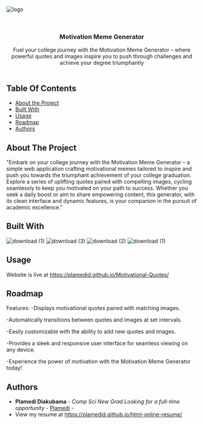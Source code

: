  ![logo](https://github.com/PlamediD/Motivational-Quotes/assets/87151146/455da81f-86da-4951-b807-fb4d28dc3bd8)

<br/>
<p align="center">
 
  <h3 align="center">Motivation Meme Generator</h3>

  <p align="center">
    Fuel your college journey with the Motivation Meme Generator – where powerful quotes and images inspire you to push through challenges and achieve your degree triumphantly
    <br/>
    <br/>
    
  </p>
</p>



## Table Of Contents

* [About the Project](#about-the-project)
* [Built With](#built-with)
* [Usage](#usage)
* [Roadmap](#roadmap)
* [Authors](#authors)

## About The Project

"Embark on your college journey with the Motivation Meme Generator – a simple web application crafting motivational memes tailored to inspire and push you towards the triumphant achievement of your college graduation. Explore a series of uplifting quotes paired with compelling images, cycling seamlessly to keep you motivated on your path to success. Whether you seek a daily boost or aim to share empowering content, this generator, with its clean interface and dynamic features, is your companion in the pursuit of academic excellence."


## Built With


![download (1)](https://github.com/PlamediD/slideshow-app/assets/87151146/772fd206-b53f-4d8a-a769-5aac03b41d0c)
![download (3)](https://github.com/PlamediD/slideshow-app/assets/87151146/f0c56b1a-86e5-406d-a3c3-75bc17b73bd3)
![download (2)](https://github.com/PlamediD/slideshow-app/assets/87151146/3509f31d-3745-4e80-9321-91b9927e495c)
![download (1)](https://github.com/PlamediD/slideshow-app/assets/87151146/7af63037-0770-47e1-9900-c551a51050ea)


## Usage

Website is live at https://plamedid.github.io/Motivational-Quotes/

## Roadmap

Features:
-Displays motivational quotes paired with matching images.

-Automatically transitions between quotes and images at set intervals.

-Easily customizable with the ability to add new quotes and images.

-Provides a sleek and responsive user interface for seamless viewing on any device.

-Experience the power of motivation with the Motivation Meme Generator today!


## Authors

* **Plamedi Diakubama** - *Comp Sci New Grad Looking for a full-time opportunity* - [Plamedi](https://github.com/PlamediD/) -
* View my resume at https://plamedid.github.io/html-online-resume/




